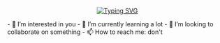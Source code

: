 <div align="center">
  
[![Typing SVG](https://readme-typing-svg.demolab.com?font=Gilroy&weight=700&size=40&pause=1000&color=1B03A3&width=600&height=60&lines=Hello+Po+Sainyo+:D)](https://git.io/typing-svg)

</div>
- 👀 I’m interested in you
- 🌱 I’m currently learning a lot
- 💞️ I’m looking to collaborate on something
- 📫 How to reach me: don't


<!---
Zetha265/Zetha265 is a ✨ special ✨ repository because its `README.md` (this file) appears on your GitHub profile.
You can click the Preview link to take a look at your changes.
--->
